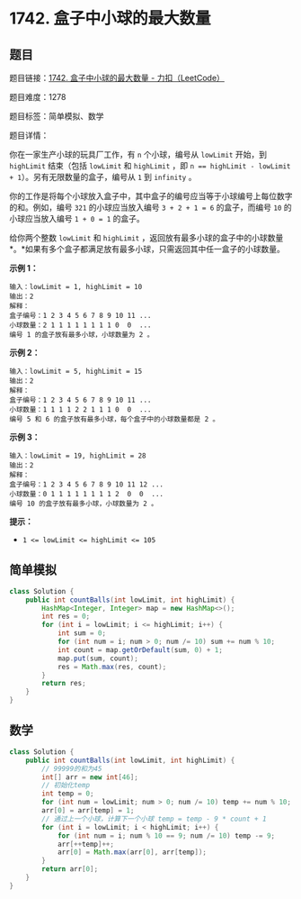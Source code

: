 # 1742. 盒子中小球的最大数量

## 题目

题目链接：[1742. 盒子中小球的最大数量 - 力扣（LeetCode）](https://leetcode.cn/problems/maximum-number-of-balls-in-a-box/description/)

题目难度：1278

题目标签：简单模拟、数学

题目详情：

你在一家生产小球的玩具厂工作，有 `n` 个小球，编号从 `lowLimit` 开始，到 `highLimit` 结束（包括 `lowLimit` 和 `highLimit` ，即 `n == highLimit - lowLimit + 1`）。另有无限数量的盒子，编号从 `1` 到 `infinity` 。

你的工作是将每个小球放入盒子中，其中盒子的编号应当等于小球编号上每位数字的和。例如，编号 `321` 的小球应当放入编号 `3 + 2 + 1 = 6` 的盒子，而编号 `10` 的小球应当放入编号 `1 + 0 = 1` 的盒子。

给你两个整数 `lowLimit` 和 `highLimit` ，返回放有最多小球的盒子中的小球数量*。*如果有多个盒子都满足放有最多小球，只需返回其中任一盒子的小球数量。

**示例 1：**

```
输入：lowLimit = 1, highLimit = 10
输出：2
解释：
盒子编号：1 2 3 4 5 6 7 8 9 10 11 ...
小球数量：2 1 1 1 1 1 1 1 1 0  0  ...
编号 1 的盒子放有最多小球，小球数量为 2 。
```

**示例 2：**

```
输入：lowLimit = 5, highLimit = 15
输出：2
解释：
盒子编号：1 2 3 4 5 6 7 8 9 10 11 ...
小球数量：1 1 1 1 2 2 1 1 1 0  0  ...
编号 5 和 6 的盒子放有最多小球，每个盒子中的小球数量都是 2 。
```

**示例 3：**

```
输入：lowLimit = 19, highLimit = 28
输出：2
解释：
盒子编号：1 2 3 4 5 6 7 8 9 10 11 12 ...
小球数量：0 1 1 1 1 1 1 1 1 2  0  0  ...
编号 10 的盒子放有最多小球，小球数量为 2 。
```

**提示：**

- `1 <= lowLimit <= highLimit <= 105`



## 简单模拟

``` java
class Solution {
    public int countBalls(int lowLimit, int highLimit) {
        HashMap<Integer, Integer> map = new HashMap<>();
        int res = 0;
        for (int i = lowLimit; i <= highLimit; i++) {
            int sum = 0;
            for (int num = i; num > 0; num /= 10) sum += num % 10;
            int count = map.getOrDefault(sum, 0) + 1;
            map.put(sum, count);
            res = Math.max(res, count);
        }
        return res;
    }
}
```



## 数学

``` java
class Solution {
    public int countBalls(int lowLimit, int highLimit) {
        // 99999的和为45
        int[] arr = new int[46];
        // 初始化temp
        int temp = 0;
        for (int num = lowLimit; num > 0; num /= 10) temp += num % 10;
        arr[0] = arr[temp] = 1;
        // 通过上一个小球，计算下一个小球 temp = temp - 9 * count + 1
        for (int i = lowLimit; i < highLimit; i++) {
            for (int num = i; num % 10 == 9; num /= 10) temp -= 9;
            arr[++temp]++;
            arr[0] = Math.max(arr[0], arr[temp]);
        }
        return arr[0];
    }
}
```

